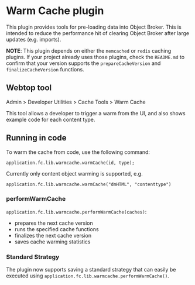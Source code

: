 # Warm Cache plugin

This plugin provides tools for pre-loading data into Object Broker. This is
intended to reduce the performance hit of clearing Object Broker after large
updates (e.g. imports).

**NOTE**: This plugin depends on either the `memcached` or `redis` caching
plugins. If your project already uses those plugins, check the `README.md` to
confirm that your version supports the `prepareCacheVersion` and
`finalizeCacheVersion` functions.

## Webtop tool

Admin > Developer Utilities > Cache Tools > Warm Cache

This tool allows a developer to trigger a warm from the UI, and also shows
example code for each content type.

## Running in code

To warm the cache from code, use the following command:

    application.fc.lib.warmcache.warmCache(id, type);

Currently only content object warming is supported, e.g.

    application.fc.lib.warmcache.warmCache("dmHTML", "contenttype")

### performWarmCache

`application.fc.lib.warmcache.performWarmCache(caches)`:

- prepares the next cache version
- runs the specified cache functions
- finalizes the next cache version
- saves cache warming statistics

### Standard Strategy

The plugin now supports saving a standard strategy that can easily be executed
using `application.fc.lib.warmcache.performWarmCache()`.
